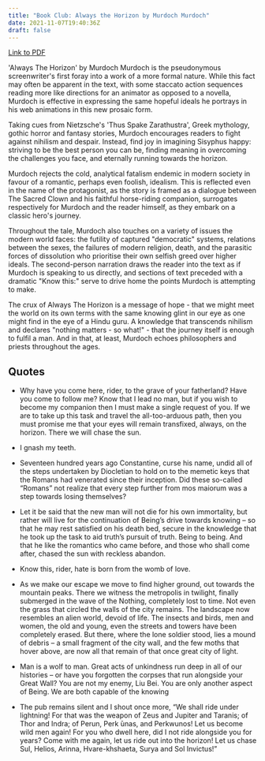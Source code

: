 ```yaml
---
title: "Book Club: Always the Horizon by Murdoch Murdoch"
date: 2021-11-07T19:40:36Z
draft: false
---
```


[Link to PDF](/books/always_the_horizon.pdf)

'Always The Horizon' by Murdoch Murdoch is the pseudonymous screenwriter's first foray into a work of a more formal nature. While this fact may often be apparent in the text, with some staccato action sequences reading more like directions for an animator as opposed to a novella, Murdoch is effective in expressing the same hopeful ideals he portrays in his web animations in this new prosaic form.

Taking cues from Nietzsche's 'Thus Spake Zarathustra', Greek mythology, gothic horror and fantasy stories, Murdoch encourages readers to fight against nihilism and despair. Instead, find joy in imagining Sisyphus happy: striving to be the best person you can be, finding meaning in overcoming the challenges you face, and eternally running towards the horizon.

Murdoch rejects the cold, analytical fatalism endemic in modern society in favour of a romantic, perhaps even foolish, idealism. This is reflected even in the name of the protagonist, as the story is framed as a dialogue between The Sacred Clown and his faithful horse-riding companion, surrogates respectively for Murdoch and the reader himself, as they embark on a classic hero's journey.

Throughout the tale, Murdoch also touches on a variety of issues the modern world faces: the futility of captured "democratic" systems, relations between the sexes, the failures of modern religion, death, and the parasitic forces of dissolution who prioritise their own selfish greed over higher ideals. The second-person narration draws the reader into the text as if Murdoch is speaking to us directly, and sections of text preceded with a dramatic "Know this:" serve to drive home the points Murdoch is attempting to make.

The crux of Always The Horizon is a message of hope - that we might meet the world on its own terms with the same knowing glint in our eye as one might find in the eye of a Hindu guru. A knowledge that transcends nihilism and declares "nothing matters - so what!" - that the journey itself is enough to fulfil a man. And in that, at least, Murdoch echoes philosophers and priests throughout the ages.

## Quotes

* Why have you come here, rider, to the grave of your fatherland? Have
you come to follow me? Know that I lead no man, but if you wish to
become my companion then I must make a single request of you. If
we are to take up this task and travel the all-too-arduous path, then
you must promise me that your eyes will remain transfixed, always,
on the horizon. There we will chase the sun.

* I gnash my teeth.

* Seventeen hundred years ago Constantine, curse his
name, undid all of the steps undertaken by Diocletian to hold on
to the memetic keys that the Romans had venerated since their
inception. Did these so-called “Romans” not realize that every step
further from mos maiorum was a step towards losing themselves?

* Let it be said that the new man will not
die for his own immortality, but rather will live for the continuation
of Being’s drive towards knowing – so that he may rest satisfied
on his death bed, secure in the knowledge that he took up the task
to aid truth’s pursuit of truth. Being to being. And that he like the
romantics who came before, and those who shall come after, chased
the sun with reckless abandon.

* Know this, rider, hate is born from the womb of love.

* As we make our escape we move to find higher ground, out towards
the mountain peaks. There we witness the metropolis in twilight,
finally submerged in the wave of the Nothing, completely lost to
time. Not even the grass that circled the walls of the city remains.
The landscape now resembles an alien world, devoid of life. The
insects and birds, men and women, the old and young, even the
streets and towers have been completely erased. But there, where
the lone soldier stood, lies a mound of debris – a small fragment of
the city wall, and the few moths that hover above, are now all that
remain of that once great city of light.

* Man is a wolf to man. Great acts of unkindness run deep in all of our histories – or have you
forgotten the corpses that run alongside your Great Wall? You are
not my enemy, Liu Bei. You are only another aspect of Being. We are
both capable of the knowing

* The pub remains silent and I shout once more, “We shall ride under
lightning! For that was the weapon of Zeus and Jupiter and Taranis;
of Thor and Indra; of Perun, Perk  ̄unas, and Perkwunos! Let us become
wild men again! For you who dwell here, did I not ride alongside
you for years? Come with me again, let us ride out into the horizon!
Let us chase Sul, Helios, Arinna, Hvare-khshaeta, Surya and Sol
Invictus!”
